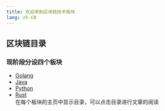 ```yaml
---
title: 欢迎来到区块链技术板块
lang: zh-CN
---
```

## 区块链目录
### 现阶段分设四个板块
- [Golang](./golang)
- [Java](./java)
- [Python](./python)
- [Rust](./rust)  
在每个板块的主页中显示目录，可以点击目录进行文章的阅读